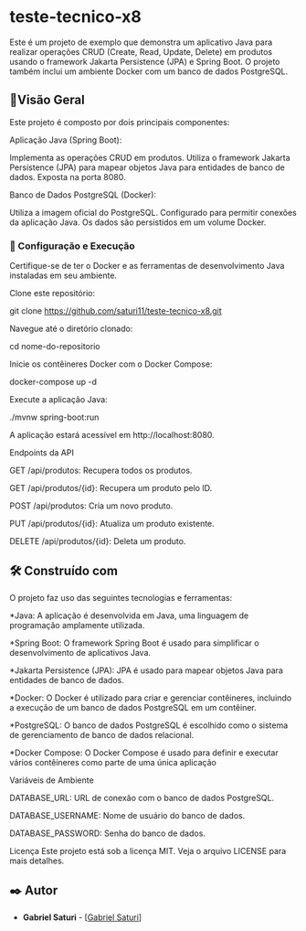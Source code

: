 # teste-tecnico-x8
  Este é um projeto de exemplo que demonstra um aplicativo Java para realizar operações CRUD (Create, Read, Update, Delete) em produtos usando o framework Jakarta Persistence (JPA) e Spring Boot. O projeto também inclui um ambiente Docker com um banco de dados PostgreSQL.

## 🚀Visão Geral
Este projeto é composto por dois principais componentes:

Aplicação Java (Spring Boot):

Implementa as operações CRUD em produtos.
Utiliza o framework Jakarta Persistence (JPA) para mapear objetos Java para entidades de banco de dados.
Exposta na porta 8080.

Banco de Dados PostgreSQL (Docker):

Utiliza a imagem oficial do PostgreSQL.
Configurado para permitir conexões da aplicação Java.
Os dados são persistidos em um volume Docker.


### 🔧 Configuração e Execução
Certifique-se de ter o Docker e as ferramentas de desenvolvimento Java instaladas em seu ambiente.

Clone este repositório:

git clone https://github.com/saturi11/teste-tecnico-x8.git

Navegue até o diretório clonado:

cd nome-do-repositorio

Inicie os contêineres Docker com o Docker Compose:

docker-compose up -d

Execute a aplicação Java:

./mvnw spring-boot:run

A aplicação estará acessível em http://localhost:8080.

Endpoints da API

GET /api/produtos: Recupera todos os produtos.

GET /api/produtos/{id}: Recupera um produto pelo ID.

POST /api/produtos: Cria um novo produto.

PUT /api/produtos/{id}: Atualiza um produto existente.

DELETE /api/produtos/{id}: Deleta um produto.

## 🛠️ Construído com
O projeto faz uso das seguintes tecnologias e ferramentas:

*Java: A aplicação é desenvolvida em Java, uma linguagem de programação amplamente utilizada.

*Spring Boot: O framework Spring Boot é usado para simplificar o desenvolvimento de aplicativos Java.

*Jakarta Persistence (JPA): JPA é usado para mapear objetos Java para entidades de banco de dados.

*Docker: O Docker é utilizado para criar e gerenciar contêineres, incluindo a execução de um banco de dados PostgreSQL em um contêiner.

*PostgreSQL: O banco de dados PostgreSQL é escolhido como o sistema de gerenciamento de banco de dados relacional.

*Docker Compose: O Docker Compose é usado para definir e executar vários contêineres como parte de uma única aplicação

Variáveis de Ambiente

DATABASE_URL: URL de conexão com o banco de dados PostgreSQL.

DATABASE_USERNAME: Nome de usuário do banco de dados.

DATABASE_PASSWORD: Senha do banco de dados.

Licença
Este projeto está sob a licença MIT. Veja o arquivo LICENSE para mais detalhes.
## ✒️ Autor
* **Gabriel Saturi** - [[Gabriel Saturi](https://github.com/saturi11)]
